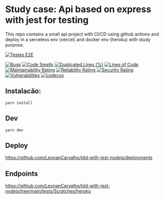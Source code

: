 # Study case: Api based on express with jest for testing

This repo contains a small api project with CI/CD using github actions and deploy in a serveless env (vercel) and docker env (heroku) with study purpose.


[![Testes E2E](https://github.com/LeonanCarvalho/tdd-with-jest-nodejs/actions/workflows/e2e-tests.yml/badge.svg)](https://github.com/LeonanCarvalho/tdd-with-jest-nodejs/actions/workflows/e2e-tests.yml)

[![Bugs](https://sonarcloud.io/api/project_badges/measure?project=LeonanCarvalho_tdd-with-jest-nodejs&metric=bugs)](https://sonarcloud.io/dashboard?id=LeonanCarvalho_tdd-with-jest-nodejs)
[![Code Smells](https://sonarcloud.io/api/project_badges/measure?project=LeonanCarvalho_tdd-with-jest-nodejs&metric=code_smells)](https://sonarcloud.io/dashboard?id=LeonanCarvalho_tdd-with-jest-nodejs)
[![Duplicated Lines (%)](https://sonarcloud.io/api/project_badges/measure?project=LeonanCarvalho_tdd-with-jest-nodejs&metric=duplicated_lines_density)](https://sonarcloud.io/dashboard?id=LeonanCarvalho_tdd-with-jest-nodejs)
[![Lines of Code](https://sonarcloud.io/api/project_badges/measure?project=LeonanCarvalho_tdd-with-jest-nodejs&metric=ncloc)](https://sonarcloud.io/dashboard?id=LeonanCarvalho_tdd-with-jest-nodejs)
[![Maintainability Rating](https://sonarcloud.io/api/project_badges/measure?project=LeonanCarvalho_tdd-with-jest-nodejs&metric=sqale_rating)](https://sonarcloud.io/dashboard?id=LeonanCarvalho_tdd-with-jest-nodejs)
[![Reliability Rating](https://sonarcloud.io/api/project_badges/measure?project=LeonanCarvalho_tdd-with-jest-nodejs&metric=reliability_rating)](https://sonarcloud.io/dashboard?id=LeonanCarvalho_tdd-with-jest-nodejs)
[![Security Rating](https://sonarcloud.io/api/project_badges/measure?project=LeonanCarvalho_tdd-with-jest-nodejs&metric=security_rating)](https://sonarcloud.io/dashboard?id=LeonanCarvalho_tdd-with-jest-nodejs)
[![Vulnerabilities](https://sonarcloud.io/api/project_badges/measure?project=LeonanCarvalho_tdd-with-jest-nodejs&metric=vulnerabilities)](https://sonarcloud.io/dashboard?id=LeonanCarvalho_tdd-with-jest-nodejs)
[![codecov](https://codecov.io/gh/LeonanCarvalho/tdd-with-jest-nodejs/branch/main/graph/badge.svg?token=LIY6BBY33A)](https://codecov.io/gh/LeonanCarvalho/tdd-with-jest-nodejs)
## Instalacão:

```
yarn install
```


## Dev

```
yarn dev
```


## Deploy
https://github.com/LeonanCarvalho/tdd-with-jest-nodejs/deployments


## Endpoints

https://github.com/LeonanCarvalho/tdd-with-jest-nodejs/tree/main/tests/Scratches/heroku

